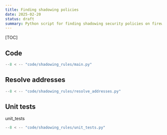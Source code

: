 ```yaml
---
title: Finding shadowing policies
date: 2025-02-20
status: draft
summary: Python script for finding shadowing security policies on firewall.
---
```


[TOC]

## Code

```python
--8 < -- "code/shadowing_rules/main.py"
```

## Resolve addresses

```python
--8 < -- "code/shadowing_rules/resolve_addresses.py"
```

## Unit tests

unit_tests

```python
--8 < -- "code/shadowing_rules/unit_tests.py"

```
